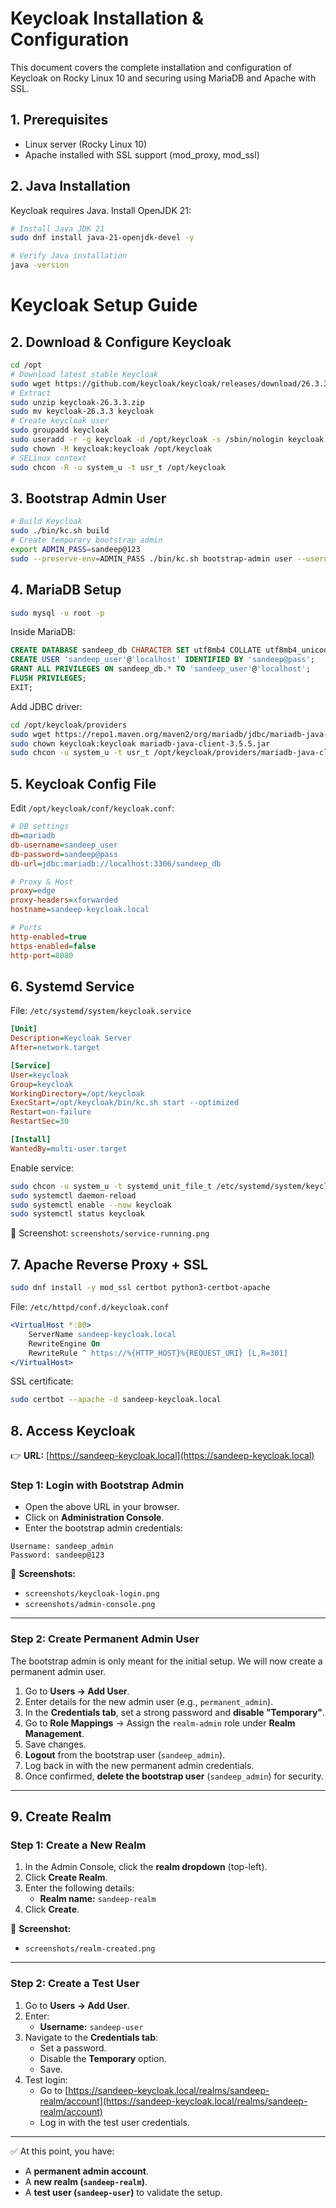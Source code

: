 # Keycloak Installation & Configuration

This document covers the complete installation and configuration of Keycloak on Rocky Linux 10 and securing using MariaDB and Apache with SSL.

## 1. Prerequisites

- Linux server (Rocky Linux 10)
- Apache installed with SSL support (mod_proxy, mod_ssl)

## 2. Java Installation

Keycloak requires Java. Install OpenJDK 21:

```bash
# Install Java JDK 21
sudo dnf install java-21-openjdk-devel -y

# Verify Java installation
java -version
```
# Keycloak Setup Guide

## 2. Download & Configure Keycloak

```bash
cd /opt  
# Download latest stable Keycloak
sudo wget https://github.com/keycloak/keycloak/releases/download/26.3.3/keycloak-26.3.3.zip  
# Extract
sudo unzip keycloak-26.3.3.zip  
sudo mv keycloak-26.3.3 keycloak  
# Create keycloak user
sudo groupadd keycloak  
sudo useradd -r -g keycloak -d /opt/keycloak -s /sbin/nologin keycloak  
sudo chown -R keycloak:keycloak /opt/keycloak  
# SELinux context
sudo chcon -R -u system_u -t usr_t /opt/keycloak
```

## 3. Bootstrap Admin User

```bash
# Build Keycloak
sudo ./bin/kc.sh build  
# Create temporary bootstrap admin
export ADMIN_PASS=sandeep@123  
sudo --preserve-env=ADMIN_PASS ./bin/kc.sh bootstrap-admin user --username sandeep_admin --password:env ADMIN_PASS
```

## 4. MariaDB Setup

```bash
sudo mysql -u root -p
```

Inside MariaDB:
```sql
CREATE DATABASE sandeep_db CHARACTER SET utf8mb4 COLLATE utf8mb4_unicode_ci;
CREATE USER 'sandeep_user'@'localhost' IDENTIFIED BY 'sandeep@pass';
GRANT ALL PRIVILEGES ON sandeep_db.* TO 'sandeep_user'@'localhost';
FLUSH PRIVILEGES;
EXIT;
```

Add JDBC driver:
```bash
cd /opt/keycloak/providers  
sudo wget https://repo1.maven.org/maven2/org/mariadb/jdbc/mariadb-java-client/3.5.5/mariadb-java-client-3.5.5.jar  
sudo chown keycloak:keycloak mariadb-java-client-3.5.5.jar  
sudo chcon -u system_u -t usr_t /opt/keycloak/providers/mariadb-java-client-3.5.5.jar
```

## 5. Keycloak Config File

Edit `/opt/keycloak/conf/keycloak.conf`:

```ini
# DB settings
db=mariadb
db-username=sandeep_user
db-password=sandeep@pass
db-url=jdbc:mariadb://localhost:3306/sandeep_db  

# Proxy & Host
proxy=edge
proxy-headers=xforwarded
hostname=sandeep-keycloak.local

# Ports
http-enabled=true
https-enabled=false
http-port=8080
```

## 6. Systemd Service

File: `/etc/systemd/system/keycloak.service`

```ini
[Unit]
Description=Keycloak Server
After=network.target

[Service]
User=keycloak
Group=keycloak
WorkingDirectory=/opt/keycloak
ExecStart=/opt/keycloak/bin/kc.sh start --optimized
Restart=on-failure
RestartSec=30

[Install]
WantedBy=multi-user.target
```

Enable service:
```bash
sudo chcon -u system_u -t systemd_unit_file_t /etc/systemd/system/keycloak.service  
sudo systemctl daemon-reload  
sudo systemctl enable --now keycloak  
sudo systemctl status keycloak
```

📸 Screenshot: `screenshots/service-running.png`

## 7. Apache Reverse Proxy + SSL

```bash
sudo dnf install -y mod_ssl certbot python3-certbot-apache
```

File: `/etc/httpd/conf.d/keycloak.conf`

```apache
<VirtualHost *:80>
    ServerName sandeep-keycloak.local
    RewriteEngine On
    RewriteRule ^ https://%{HTTP_HOST}%{REQUEST_URI} [L,R=301]
</VirtualHost>
```

SSL certificate:
```bash
sudo certbot --apache -d sandeep-keycloak.local
```

## 8. Access Keycloak

👉 **URL:** [https://sandeep-keycloak.local](https://sandeep-keycloak.local)  

### Step 1: Login with Bootstrap Admin
- Open the above URL in your browser.  
- Click on **Administration Console**.  
- Enter the bootstrap admin credentials:

```
Username: sandeep_admin
Password: sandeep@123
```

📸 **Screenshots:**  
- `screenshots/keycloak-login.png`  
- `screenshots/admin-console.png`  

---

### Step 2: Create Permanent Admin User
The bootstrap admin is only meant for the initial setup. We will now create a permanent admin user.

1. Go to **Users → Add User**.  
2. Enter details for the new admin user (e.g., `permanent_admin`).  
3. In the **Credentials tab**, set a strong password and **disable "Temporary"**.  
4. Go to **Role Mappings** → Assign the `realm-admin` role under **Realm Management**.  
5. Save changes.  
6. **Logout** from the bootstrap user (`sandeep_admin`).  
7. Log back in with the new permanent admin credentials.  
8. Once confirmed, **delete the bootstrap user** (`sandeep_admin`) for security.

---

## 9. Create Realm

### Step 1: Create a New Realm
1. In the Admin Console, click the **realm dropdown** (top-left).  
2. Click **Create Realm**.  
3. Enter the following details:
   - **Realm name:** `sandeep-realm`  
4. Click **Create**.  

📸 **Screenshot:**  
- `screenshots/realm-created.png`  

---

### Step 2: Create a Test User
1. Go to **Users → Add User**.  
2. Enter:
   - **Username:** `sandeep-user`  
3. Navigate to the **Credentials tab**:  
   - Set a password.  
   - Disable the **Temporary** option.  
   - Save.  
4. Test login:  
   - Go to [https://sandeep-keycloak.local/realms/sandeep-realm/account](https://sandeep-keycloak.local/realms/sandeep-realm/account)  
   - Log in with the test user credentials.  

---

✅ At this point, you have:  
- A **permanent admin account**.  
- A **new realm (`sandeep-realm`)**.  
- A **test user (`sandeep-user`)** to validate the setup.  
